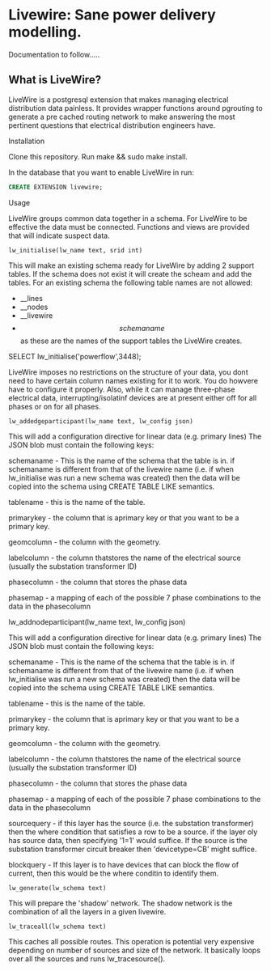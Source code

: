 # Livewire: Sane power delivery modelling.

Documentation to follow.....


## What is LiveWire?

LiveWire is a postgresql extension that makes managing electrical distribution data painless. It provides wrapper functions around pgrouting to generate a pre cached routing network to make answering the most pertinent questions that electrical distribution engineers have.


Installation

Clone this repository.
Run make && sudo make install.

In the database that you want to enable LiveWire in run:

``` SQL
CREATE EXTENSION livewire;
```
Usage

LiveWire groups common data together in a schema. For LiveWire to be effective the data must be connected. Functions and views are provided that will indicate suspect data.


```
lw_initialise(lw_name text, srid int)
```

This will make an existing schema ready for LiveWire by adding 2 support tables. If the schema does not exist it will create the scheam and add the tables. For an existing schema the following table names are not allowed:
-	__lines
-	__nodes
-	__livewire
-	$$schemaname$$
as these are the names of the support tables the LiveWire creates.

SELECT lw_initialise('powerflow',3448);

LiveWire imposes no restrictions on the structure of your data, you dont need to have certain column names existing for it to work. You do howvere have to configure it properly. Also, while it can manage three-phase electrical data, interrupting/isolatinf devices are at present either off for all phases or on for all phases.

```
lw_addedgeparticipant(lw_name text, lw_config json)
```

This will add a configuration directive for linear data (e.g. primary lines) The JSON blob must contain the following keys:

schemaname - This is the name of the schema that the table is in. if schemaname is different from that of the livewire name (i.e. if when lw_initialise was run a new schema was created) then the data will be copied into the schema using CREATE TABLE LIKE semantics.

tablename - this is the name of the table.

primarykey - the column that is aprimary key or that you want to be a primary key.

geomcolumn - the column with the geometry.

labelcolumn - the column thatstores the name of the electrical source (usually the substation transformer ID)

phasecolumn - the column that stores the phase data

phasemap - a mapping of each of the possible 7 phase combinations to the data in the phasecolumn

lw_addnodeparticipant(lw_name text, lw_config json)

This will add a configuration directive for linear data (e.g. primary lines) The JSON blob must contain the following keys:

schemaname - This is the name of the schema that the table is in. if schemaname is different from that of the livewire name (i.e. if when lw_initialise was run a new schema was created) then the data will be copied into the schema using CREATE TABLE LIKE semantics.

tablename - this is the name of the table.

primarykey - the column that is aprimary key or that you want to be a primary key.

geomcolumn - the column with the geometry.

labelcolumn - the column thatstores the name of the electrical source (usually the substation transformer ID)

phasecolumn - the column that stores the phase data

phasemap - a mapping of each of the possible 7 phase combinations to the data in the phasecolumn

sourcequery - if this layer has the source (i.e. the substation transformer) then the where condition that satisfies a row to be a source. if the layer oly has source data, then specifying '1=1' would suffice. If the source is the substation transformer circuit breaker then 'devicetype=CB' might suffice.

blockquery - If this layer is to have devices that can block the flow of current, then this would be the where conditin to identify them.

```
lw_generate(lw_schema text)
```
This will prepare the 'shadow' network. The shadow network is the combination of all the layers in a given livewire.

```
lw_traceall(lw_schema text)
```

This caches all possible routes. This operation is potential very expensive depending on number of sources and size of the network. It basically loops over all the sources and runs lw_tracesource().

